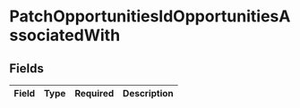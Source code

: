 # PatchOpportunitiesIdOpportunitiesAssociatedWith


## Fields

| Field       | Type        | Required    | Description |
| ----------- | ----------- | ----------- | ----------- |